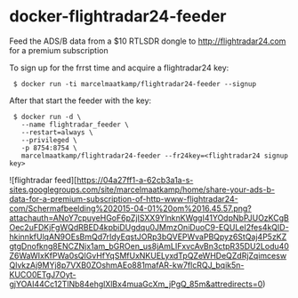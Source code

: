 # docker-flightradar24-feeder

Feed the ADS/B data from a $10 RTLSDR dongle to http://flightradar24.com for a premium subscription

To sign up for the frrst time and acquire a flightradar24 key:
```
 $ docker run -ti marcelmaatkamp/flightradar24-feeder --signup
```

After that start the feeder with the key: 
```
 $ docker run -d \
   --name flightradar_feeder \
   --restart=always \
   --privileged \
   -p 8754:8754 \
   marcelmaatkamp/flightradar24-feeder --fr24key=<flightradar24 signup key>
```

![flightradar feed][https://04a27ff1-a-62cb3a1a-s-sites.googlegroups.com/site/marcelmaatkamp/home/share-your-ads-b-data-for-a-premium-subscription-of-http-www-flightradar24-com/Schermafbeelding%202015-04-01%20om%2016.45.57.png?attachauth=ANoY7cpuyeHGoF6pZjISXX9YlnknKWggI41YOdpNbPJUOzKCgBOec2uFDKjFgWQdRBED4kpbiDUgdqu0JMmzOniDuoC9-EQULeI2fes4kQID-hkinnkfUlqAN9OEsBmQd7rIdyEqstJORp3bQVEPWvaPBQpyz6StQaj4P5zKZgtgDnofkng8ENCZNjx1am_bGROen_us8jAmLIFxvcAvBn3ctpR35DU2Lodu40Z6WaWIxKfPWa0sQIGvHfYqSMfUxNKUELyxdTpQZeWHDeQZdRjZqimceswQlvkzAj9MYj8p7VXB0ZOshmAEo881mafAR-kw7flcRQJ_bqik5n-KUCO0ETgJ7Oyt-gjYOAI44Cc12TlNb84ehglXlBx4muaGcXm_jPgQ_85m&attredirects=0)
